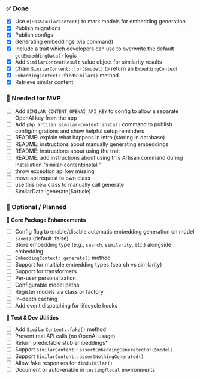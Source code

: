 ### ✅ Done
* [x] Use `#[HasSimilarContent]` to mark models for embedding generation
* [x] Publish migrations
* [x] Publish configs
* [x] Generating embeddings (via command)
* [x] Include a trait which developers can use to overwrite the default `getEmbeddingData()` logic
* [x] Add `SimilarContentResult` value object for similarity results
* [x] Chain `SimilarContent::for($model)` to return an `EmbeddingContext`
* [x] `EmbeddingContext::findSimilar()` method
* [x] Retrieve similar content

### 🚨 Needed for MVP
* [ ] Add `SIMILAR_CONTENT_OPENAI_API_KEY` to config to allow a separate OpenAI key from the app
* [ ] Add `php artisan similar-content:install` command to publish config/migrations and show helpful setup reminders
* [ ] README: explain what happens in intro (storing in database)
* [ ] README: instructions about manually generating embeddings
* [ ] README: instructions about using the trait
* [ ] README: add instructions about using this Artisan command during installation "similar-content:install" 
* [ ] throw exception api key missing
* [ ] move api request to own class
* [ ] use this new class to manually call generate SimilarData::generate($article)

### 📝 Optional / Planned

**🔁 Core Package Enhancements**
* [ ] Config flag to enable/disable automatic embedding generation on model `save()` (default: false)
* [ ] Store embedding type (e.g., `search`, `similarity`, etc.) alongside embedding
* [ ] `EmbeddingContext::generate()` method
* [ ] Support for multiple embedding types (search vs similarity)
* [ ] Support for transformers
* [ ] Per-user personalization
* [ ] Configurable model paths
* [ ] Register models via class or factory
* [ ] In-depth caching
* [ ] Add event dispatching for lifecycle hooks

**🧪 Test & Dev Utilities**
* [ ] Add `SimilarContent::fake()` method
* [ ] Prevent real API calls (no OpenAI usage)
* [ ] Return predictable stub embeddings*
* [ ] Support `SimilarContent::assertEmbeddingGeneratedFor($model)`
* [ ] Support `SimilarContent::assertNothingGenerated()`
* [ ] Allow fake responses for `findSimilar()`
* [ ] Document or auto-enable in `testing`/`local` environments
